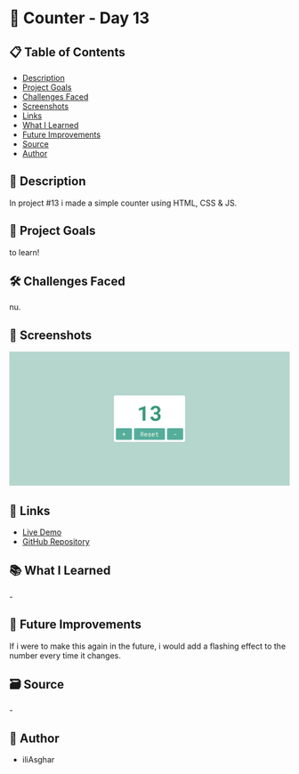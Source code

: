 # 🚀 Counter - Day 13

## 📋 Table of Contents

- [Description](#📖-description)
- [Project Goals](#🎯-project-goals)
- [Challenges Faced](#🛠-challenges-faced)
- [Screenshots](#📸-screenshots)
- [Links](#🔗-links)
- [What I Learned](#📚-what-i-learned)
- [Future Improvements](#🚀-future-improvements)
- [Source](#🗃️-source)
- [Author](#👤-author)

## 📖 Description

In project #13 i made a simple counter using HTML, CSS & JS.

## 🎯 Project Goals

to learn!

## 🛠 Challenges Faced

nu.

## 📸 Screenshots

![screenshot](<../../project screenshots/13.png>)

## 🔗 Links

- [Live Demo](https://iliasghar.github.io/100-Days--100--Frontend--Challanges/projects/013-%20Counter/)
- [GitHub Repository](https://github.com/iliAsghar/100-Days--100--Frontend--Challanges/tree/main/projects/013-%20Counter)

## 📚 What I Learned

\-

## 🚀 Future Improvements

If i were to make this again in the future, i would add a flashing effect to the number every time it changes.

## 🗃️ Source

\-

## 👤 Author

- iliAsghar